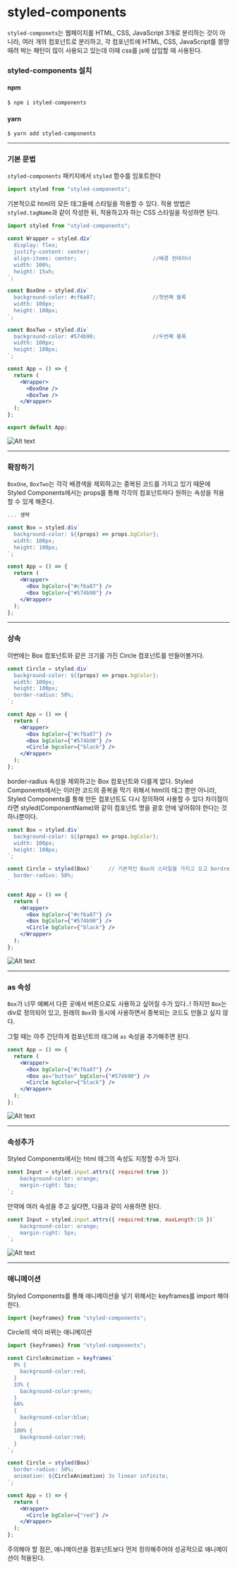 # styled-components

```styled-componets```는 웹페이지를 HTML, CSS, JavaScript 3개로 분리하는 것이 아니라, 여러 개의 컴포넌트로 분리하고, 각 컴포넌트에 HTML, CSS, JavaScript를 몽땅 때려 박는 패턴이 많이 사용되고 있는데 이때 css를 js에 삽입할 때 사용된다.

### styled-components 설치

#### npm
```jsx
$ npm i styled-components
```

#### yarn
```
$ yarn add styled-components
```

<hr/>

### 기본 문법

```styled-components``` 패키지에서 ```styled``` 함수를 임포트한다

```jsx
import styled from "styled-components";
```

기본적으로 html의 모든 태그들에 스타일을 적용할 수 있다. 적용 방법은 ```styled.tagName```과 같이 작성한 뒤, 적용하고자 하는 CSS 스타일을 작성하면 된다.

```jsx
import styled from "styled-components";

const Wrapper = styled.div`
  display: flex;
  justify-content: center;
  align-items: center;                        //배경 컨테이너
  width: 100%;
  height: 15vh;
`;

const BoxOne = styled.div`
  background-color: #cf6a87;                  //첫번째 블록
  width: 100px;
  height: 100px;
`;

const BoxTwo = styled.div`
  background-color: #574b90;                  //두번째 블록 
  width: 100px;
  height: 100px;
`;

const App = () => {
  return (
    <Wrapper>
      <BoxOne />
      <BoxTwo />
    </Wrapper>
  );
};

export default App;
```

![Alt text](./img/image-10.png)

<hr/>

### 확장하기

```BoxOne```, ```BoxTwo```는 각각 배경색을 제외하고는 중복된 코드를 가지고 있기 때문에 
Styled Components에서는 props를 통해 각각의 컴포넌트마다 원하는 속성을 적용할 수 있게 해준다.

``` jsx
... 생략

const Box = styled.div`
  background-color: ${(props) => props.bgColor};
  width: 100px;
  height: 100px;
`;

const App = () => {
  return (
    <Wrapper>
      <Box bgColor={"#cf6a87"} />
      <Box bgColor={"#574b90"} />
    </Wrapper>
  );
};
```

<hr/>

### 상속

이번에는 Box 컴포넌트와 같은 크기를 가진 Circle 컴포넌트를 만들어볼거다.

```jsx
const Circle = styled.div`
  background-color: ${(props) => props.bgColor};
  width: 100px;
  height: 100px;
  border-radius: 50%;
`;

const App = () => {
  return (
    <Wrapper>
      <Box bgColor={"#cf6a87"} />
      <Box bgColor={"#574b90"} />
      <Circle bgcolor={"black"} />
    </Wrapper>
  );
};
```

border-radius 속성을 제외하고는 Box 컴포넌트와 다를게 없다. Styled Components에서는 이러한 코드의 중복을 막기 위해서 html의 태그 뿐만 아니라, Styled Components를 통해 만든 컴포넌트도 다시 정의하여 사용할 수 있다 차이점이라면 styled(ComponentName)와 같이 컴포넌트 명을 괄호 안에 넣어줘야 한다는 것 하나뿐이다.

``` jsx
const Box = styled.div`
  background-color: ${(props) => props.bgColor};
  width: 100px;
  height: 100px;
`;

const Circle = styled(Box)`     // 기본적인 Box의 스타일을 가지고 오고 bordre-radius만 50%로 바꿈
  border-radius: 50%;
`

const App = () => {
  return (
    <Wrapper>
      <Box bgColor={"#cf6a87"} />
      <Box bgColor={"#574b90"} />
      <Circle bgColor={"black"} />
    </Wrapper>
  );
};
```

![Alt text](./img/image-11.png)

<hr/>

### as 속성

```Box```가 너무 예뻐서 다른 곳에서 버튼으로도 사용하고 싶어질 수가 있다..! 하지만 ```Box```는 div로 정의되어 있고, 원래의 ```Box```와 동시에 사용하면서 중복되는 코드도 만들고 싶지 않다.

그럴 때는 아주 간단하게 컴포넌트의 태그에 ```as``` 속성을 추가해주면 된다.

``` jsx
const App = () => {
  return (
    <Wrapper>
      <Box bgColor={"#cf6a87"} />
      <Box as="button" bgColor={"#574b90"} />
      <Circle bgColor={"black"} />
    </Wrapper>
  );
};
```

![Alt text](./img/image-12.png)

<hr/>

### 속성추가

Styled Components에서는 html 태그의 속성도 지정할 수가 있다.

``` jsx
const Input = styled.input.attrs({ required:true })`
    background-color: orange;
    margin-right: 5px;
`;
```

만약에 여러 속성을 주고 싶다면, 다음과 같이 사용하면 된다.

``` jsx
const Input = styled.input.attrs({ required:true, maxLength:10 })`
    background-color: orange;
    margin-right: 5px;
`;
```

![Alt text](/img/image-13.png)

<hr/>

### 애니메이션

Styled Components를 통해 애니메이션을 넣기 위해서는 keyframes를 import 해야 한다.

``` jsx
import {keyframes} from "styled-components";
```

Circle의 색이 바뀌는 애니메이션

``` jsx
import {keyframes} from "styled-components";

const CircleAnimation = keyframes`
  0% {
    background-color:red;
  }
  33% {
    background-color:green;
  }
  66%
  {
    background-color:blue;
  }
  100% {
    background-color:red;
  }
`;

const Circle = styled(Box)`
  border-radius: 50%;
  animation: ${CircleAnimation} 3s linear infinite;
`;

const App = () => {
  return (
    <Wrapper>
      <Circle bgColor={"red"} />
    </Wrapper>
  );
};
```

주의해야 할 점은, 애니메이션을 컴포넌트보다 먼저 정의해주어야 성공적으로 애니메이션이 적용된다.